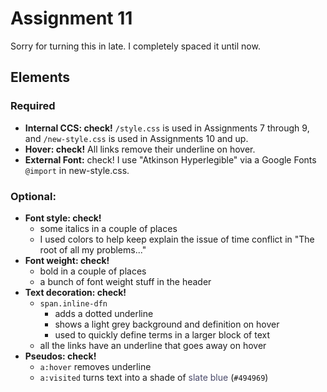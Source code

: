 # Assignment 11

Sorry for turning this in late. I completely spaced it until now.

## Elements

### Required
- **Internal CCS: check!** `/style.css` is used in Assignments 7 through 9, and `/new-style.css` is used in Assignments 10 and up.
- **Hover: check!** All links remove their underline on hover.
- **External Font:** check! I use "Atkinson Hyperlegible" via a Google Fonts `@import` in new-style.css.

### Optional:
- **Font style: check!**
	- some italics in a couple of places
	- I used colors to help keep explain the issue of time conflict in "The root of all my problems..."
- **Font weight: check!**
	- bold in a couple of places
	- a bunch of font weight stuff in the header
- **Text decoration: check!**
	- `span.inline-dfn`
		- adds a dotted underline
		- shows a light grey background and definition on hover
		- used to quickly define terms in a larger block of text
	- all the links have an underline that goes away on hover
- **Pseudos: check!**
	- `a:hover` removes underline
	- `a:visited` turns text into a shade of <span style="color:#494969;">slate blue</span> (`#494969`)
